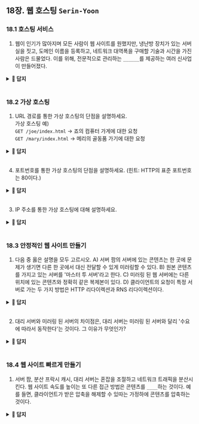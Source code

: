 ## 18장. 웹 호스팅 `Serin-Yoon`

### 18.1 호스팅 서비스

1. 웹이 인기가 많아지며 모든 사람이 웹 사이트를 원했지만, 냉난방 장치가 있는 서버실을 짓고, 도메인 이름을 등록하고, 네트워크 대역폭을 구매할 기술과 시간을 가진 사람은 드물었다. 이를 위해, 전문적으로 관리하는 `______`를 제공하는 여러 신사업이 만들어졌다.
<details>
<summary> <b> 📄 답지 </b>  </summary>
<div markdown="1">

1. 웹 호스팅 서비스 **p.476**
</div>
</details>
<br>

### 18.2 가상 호스팅

1. URL 경로를 통한 가상 호스팅의 단점을 설명하세요. <br>
가상 호스팅 예) <br>
`GET /joe/index.html` → 죠의 컴퓨터 가게에 대한 요청 <br>
`GET /mary/index.html` → 메리의 골동품 가기에 대한 요청 <br>
<details>
<summary> <b> 📄 답지 </b>  </summary>
<div markdown="1">

2. `/joe`와 `/mary` 접두어는 불필요하고 혼란스럽다.  **p.481** <br>
이 방식을 사용하면 준영이 웹 사이트는 `GET /준영/index.html`, 정윤이 웹 사이트는  `GET /정윤/index.html`, 지원이 웹 사이트는   `GET /지원/index.html`, 성우 웹 사이트는  `GET /성우/index.html` 이런 식으로 요청해야 한다.

</div>
</details>
<br>

4. 포트번호를 통한 가상 호스팅의 단점을 설명하세요. (힌트: HTTP의 표준 포트번호는 80이다.)

<details>
<summary> <b> 📄 답지 </b>  </summary>
<div markdown="1">

2. 포트번호를 통한 가상 호스팅을 한다는 것은 웹 서버에 각각 다른 포트번호를 할당한다는 것이다. 예를 들어 80번 대신에 죠는 82, 메리는 83번으로 하는 것이다. 하지만 사용자는 URL에 비표준 포트를 쓰지 않고도 리소스를 찾길 원한다. **p.481**
</div>
</details>
<br>

3. IP 주소를 통한 가상 호스팅에 대해 설명하세요.

<details>
<summary> <b> 📄 답지 </b>  </summary>
<div markdown="1">

3. 각 가상 웹 사이트에 유일한 IP 주소를 여러 개 부여하는 것이다. 모든 가상 서버의 IP 주소는 동일한 공용 서버에 연결되어 있다. **p.481**
</div>
</details>
<br>

### 18.3 안정적인 웹 사이트 만들기

1. 다음 중 옳은 설명을 모두 고르시오.
A) 서버 팜의 서버에 있는 콘텐츠는 한 곳에 문제가 생기면 다른 한 곳에서 대신 전달할 수 있게 미러링할 수 있다.
B) 원본 콘텐츠를 가지고 있는 서버를 '마스터 투 서버'라고 한다.
C) 미러링 된 웹 서버에는 다른 위치에 있는 콘텐츠와 정확히 같은 복제본이 있다.
D) 클라이언트의 요청이 특정 서버로 가는 두 가지 방법은 HTTP 리다이렉션과 RNS 리다이렉션이다.

<details>
<summary> <b> 📄 답지 </b>  </summary>
<div markdown="1">

1. A, C <br>
B - '마스터 원 서버'이다. 그리고 마스터 원 서버로부터 콘텐츠를 받은 미러링 된 서버는 '복제 원 서버'이다. **p.486**<br>
D- HTTP 리다이렉션과 DNS 리다이렉션이다. <br>
HTTP 리다이렉션: 콘텐츠에 대한 URL은 마스터 서버의 IP 가리키고, 마스터 서버는 요청을 받는 즉시 복제 서버로 리다이렉션시키는 것 <br>
DNS 리다이렉션: 콘텐츠 URL은 n개의 복제 서버 IP 주소를 가리킬 수 있고, DNS 서버는 클라이언트에게 전송할 IP 주소를 선택할 수 있음 **p.487**
</div>
</details>
<br>

2. 대리 서버와 미러링 된 서버의 차이점은, 대리 서버는 미러링 된 서버와 달리 '수요에 따라서 동작한다'는 것이다. 그 이유가 무엇인가?

<details>
<summary> <b> 📄 답지 </b>  </summary>
<div markdown="1">

2. 대리 서버는 원 서버의 전체 콘텐츠를 복사하지 않는다. 클라이언트가 요청하는 콘텐츠만 저장할 뿐이다. 따라서 대리 서버의 캐시에 콘텐츠가 분산되는 방식은 그들이 받는 요청에 따라 달라진다. **p.488**
</div>
</details>
<br>

### 18.4 웹 사이트 빠르게 만들기

1. 서버 팜, 분산 프락시 캐시, 대리 서버는 혼잡을 조절하고 네트워크 트래픽을 분산시킨다. 웹 사이트 속도를 높이는 또 다른 접근 방법은 콘텐츠를 `____`하는 것이다. 예를 들면, 클라이언트가 받은 압축을 해제할 수 있따는 가정하에 콘텐츠를 압축하는 것이다.

<details>
<summary> <b> 📄 답지 </b>  </summary>
<div markdown="1">

1. 인코딩  **p.489**
</div>
</details>
<br>
